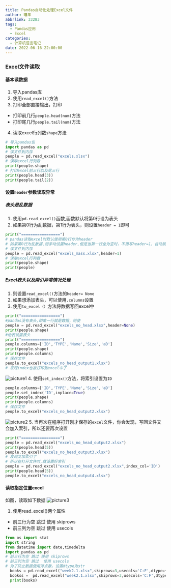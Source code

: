 ```yaml
---
title: Pandas自动化处理Excel文件
author: 瑾年
abbrlink: 33283
tags:
  - Pandas应用
  - Excel
categories:
  - 计算机语言笔记
date: 2022-06-16 22:00:00
---
```

### Excel文件读取
#### 基本读数据
1. 导入pandas库
2. 使用`read_excel()`方法
3. 打印全部直接输出，打印
  * 打印前几行`people.head(num)`方法
  * 打印尾几行`people.tail(num)`方法
4. 读取excel行列数`shape`方法
```python
# 导入pandas包
import pandas as pd 
# 读文件到内存
people = pd.read_excel("excels.xlsx")
# 读取excel行列数
print(people.shape)
# 打印excel前三行以及尾三行
print(people.head(3))
print(people.tail(2))
```

#### 设置`header`参数读取异常
##### 表头是乱数据
1. 使用`pd.read_excel()`函数,函数默认将第0行设为表头
2. 如果第0行为乱数据，第1行为表头，则设置`header = 1`即可
```python
print("=================")
# pandas读取excel时默认使用第0行作为header
# 如果第0行为乱数据,则手动设置header,但是当第一行全为空时，不用写header=1，自动跳空行
# 读文件到内存
people = pd.read_excel("excels_mass.xlsx",header=1)
# 读取excel行列数
print(people.shape)
print(people)
```

##### Excel表头以及索引异常情况处理
1. 则设置`read_excel()`方法的`header= None`
2. 如果想添加表头，可以使用`.columns`设置
3. 使用`to_excel（）`方法将数据写回excel中
```python
print("=================")
#pandas没有表头,即第一行就是数据，则使
people = pd.read_excel("excels_no_head.xlsx",header=None)
print(people.shape)
#给表设置表头
print("=================")
people.columns=['ID','TYPE','Name','Size','aD']
print(people.shape)
print(people.columns)
# 保存文件
people.to_excel("excels_no_head_output1.xlsx")
# 发现index也被打印到excel中了
```
![picture1](/img/pandas/excel/1.JPG)
4. 使用`set_index()`方法，将索引设置为`ID`
```python
people.columns=['ID','TYPE','Name','Size','aD']
people.set_index('ID',inplace=True)
print(people.shape)
print(people.columns)
# 保存文件
people.to_excel("excels_no_head_output2.xlsx")
```
![picture2](/img/pandas/excel/2.JPG)
5. 当再次在程序打开刚才保存的`excel`文件，你会发现，写回文件又会加入索引，所以还要再次设置
```python
print("=================")
people = pd.read_excel("excels_no_head_output2.xlsx")
print(people.head(5))
people.to_excel("excels_no_head_output3.xlsx")
# 发现又加索引了
# 所以在打开文件时,就设置好索引
people = pd.read_excel("excels_no_head_output2.xlsx",index_col='ID')
print(people.head(5))
people.to_excel("excels_no_head_output4.xlsx")
```

#### 读取指定位置excel
如图，读取如下数据
![picture3](/img/pandas/excel/3.JPG)
1. 使用read_excel()两个属性
  * 前三行为空 跳过 使用 skiprows
  * 前三列为空 跳过  使用 usecols
  ```python
  from os import stat
  import string
  from datetime import date,timedelta
  import pandas as pd 
  # 前三行为空 跳过 使用 skiprows
  # 前三列为空 跳过  使用 usecols
  # 为了防止数据使用浮点数，设置dtype为str
    books = pd.read_excel("week2.1.xlsx",skiprows=3,usecols='C:F',dtype={'ID':str,'InStore':str})
    bookss =  pd.read_excel("week2.1.xlsx",skiprows=3,usecols='C:F',dtype={'ID':str,'InStore':str})
    print(books)
  ```
